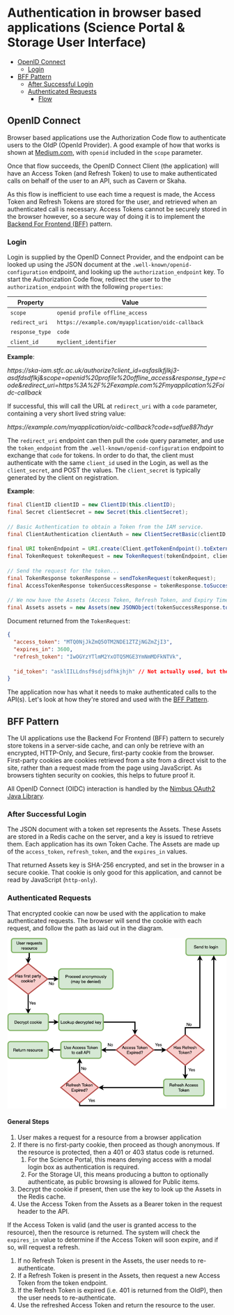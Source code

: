 # Authentication in browser based applications (Science Portal & Storage User Interface)

- [OpenID Connect](#openid-connect)
  - [Login](#login)
- [BFF Pattern](#bff-pattern)
  - [After Successful Login](#after-successful-login)
  - [Authenticated Requests](#authenticated-requests)
    - [Flow](#general-steps)


## OpenID Connect

Browser based applications use the Authorization Code flow to authenticate users to the OIdP (OpenId Provider).  A good example
of how that works is shown at [Medium.com](https://darutk.medium.com/diagrams-of-all-the-openid-connect-flows-6968e3990660#c027), with `openid` included in the `scope` parameter.

Once that flow succeeds, the OpenID Connect Client (the application) will have an Access Token (and Refresh Token) to use to make authenticated calls on behalf of the user to an API, such as Cavern or Skaha.

As this flow is inefficient to use each time a request is made, the Access Token and Refresh Tokens are stored for the user, and retrieved when an authenticated call is necessary.  Access Tokens cannot be securely stored in the browser however, so a secure way of doing it is to implement the [Backend For Frontend (BFF)](#bff-pattern) pattern.

### Login

Login is supplied by the OpenID Connect Provider, and the endpoint can be looked up using the JSON document at the `.well-known/openid-configuration` endpoint, and looking up the `authorization_endpoint` key.  To start the Authorization Code flow, redirect the user to the `authorization_endpoint` with the following `properties`:

| Property | Value                           |
| -------  | ------------------------------- |
| `scope`  | `openid profile offline_access` |
| `redirect_uri` | `https://example.com/myapplication/oidc-callback` |
| `response_type` | `code` |
| `client_id` | `myclient_identifier` |


**Example**:

*https[]()://ska-iam.stfc.ac.uk/authorize?client_id=asfaslkfjlkj3-asdfdsdflkj&scope=openid%20profile%20offline_access&response_type=code&redirect_uri=https%3A%2F%2Fexample.com%2Fmyapplication%2Foidc-callback*


If successful, this will call the URL at `redirect_uri` with a `code` parameter, containing a very short lived string value:

*https[]()://example.com/myapplication/oidc-callback?code=sdfue887hdyr*

The `redirect_uri` endpoint can then pull the `code` query parameter, and use the `token_endpoint` from the `.well-known/openid-configuration` endpoint to exchange that `code` for tokens.  In order to do that, the client must authenticate with the same `client_id` used in the Login, as well as the `client_secret`, and POST the values.  The `client_secret` is typically generated by the client on registration.

**Example**:
```java
final ClientID clientID = new ClientID(this.clientID);
final Secret clientSecret = new Secret(this.clientSecret);

// Basic Authentication to obtain a Token from the IAM service.
final ClientAuthentication clientAuth = new ClientSecretBasic(clientID, clientSecret);

final URI tokenEndpoint = URI.create(Client.getTokenEndpoint().toExternalForm());
final TokenRequest tokenRequest = new TokenRequest(tokenEndpoint, clientAuth, codeGrant);

// Send the request for the token...
final TokenResponse tokenResponse = sendTokenRequest(tokenRequest);
final AccessTokenResponse tokenSuccessResponse = tokenResponse.toSuccessResponse();

// We now have the Assets (Access Token, Refresh Token, and Expiry Time of Access Token)
final Assets assets = new Assets(new JSONObject(tokenSuccessResponse.toJSONObject().toJSONString()));
```

Document returned from the `TokenRequest`:
```json
{
  "access_token": "MTQ0NjJkZmQ5OTM2NDE1ZTZjNGZmZjI3",
  "expires_in": 3600,
  "refresh_token": "IwOGYzYTlmM2YxOTQ5MGE3YmNmMDFkNTVk",

  "id_token": "asklIILLdnsf9sdjsdfhkjhjh" // Not actually used, but there if needed.
}
```

The application now has what it needs to make authenticated calls to the API(s).  Let's look at how they're stored and used with the [BFF Pattern](#bff-pattern).

## BFF Pattern

The UI applications use the Backend For Frontend (BFF) pattern to securely store tokens in a server-side cache, and can only be retrieve with an encrypted, HTTP-Only, and Secure, first-party cookie from the browser.  First-party cookies are cookies retrieved from a site from a direct visit to the site, rather than a request made from the page using JavaScript.  As browsers tighten security on cookies, this helps to future proof it.

All OpenID Connect (OIDC) interaction is handled by the [Nimbus OAuth2 Java Library](https://bitbucket.org/connect2id/oauth-2.0-sdk-with-openid-connect-extensions/src/master/).

### After Successful Login

The JSON document with a token set represents the Assets.  These Assets are stored in a Redis cache on the server, and a key is issued to retrieve them.  Each application has its own Token Cache.  The Assets are made up of the `access_token`, `refresh_token`, and the `expires_in` values.

That returned Assets key is SHA-256 encrypted, and set in the browser in a secure cookie.  That cookie is only good for this application, and cannot be read by JavaScript (`http-only`).

### Authenticated Requests

That encrypted cookie can now be used with the application to make authenticated requests.  The browser will send the cookie with each request, and follow the path as laid out in the diagram.

![BFF Pattern](./BFF.png)

#### General Steps

1. User makes a request for a resource from a browser application
2. If there is no first-party cookie, then proceed as though anonymous.  If the resource is protected, then a 401 or 403 status code is returned.
   1. For the Science Portal, this means denying access with a modal login box as authentication is required.
   2. For the Storage UI, this means producing a button to optionally authenticate, as public browsing is allowed for Public items.
3. Decrypt the cookie if present, then use the key to look up the Assets in the Redis cache.
4. Use the Access Token from the Assets as a Bearer token in the request header to the API.

If the Access Token is valid (and the user is granted access to the resource), then the resource is returned.  The system will check the `expires_in` value to determine if the Access Token will soon expire, and if so, will request a refresh.

1. If no Refresh Token is present in the Assets, the user needs to re-authenticate.
2. If a Refresh Token is present in the Assets, then request a new Access Token from the token endpoint.
3. If the Refresh Token is expired (i.e. 401 is returned from the OIdP), then the user needs to re-authenticate.
4. Use the refreshed Access Token and return the resource to the user.
